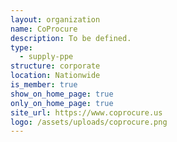 ```yaml
---
layout: organization
name: CoProcure
description: To be defined.
type:
  - supply-ppe
structure: corporate
location: Nationwide
is_member: true
show_on_home_page: true
only_on_home_page: true
site_url: https://www.coprocure.us
logo: /assets/uploads/coprocure.png
---
```

